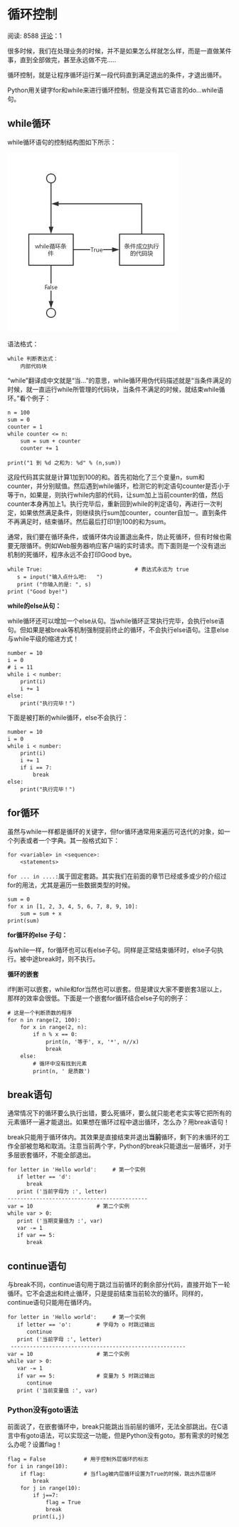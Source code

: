 # 循环控制

阅读: 8588   [评论](http://www.liujiangblog.com/course/python/28#comments)：1

很多时候，我们在处理业务的时候，并不是如果怎么样就怎么样，而是一直做某件事，直到全部做完，甚至永远做不完.....

循环控制，就是让程序循环运行某一段代码直到满足退出的条件，才退出循环。

Python用关键字for和while来进行循环控制，但是没有其它语言的do...while语句。

## while循环

while循环语句的控制结构图如下所示：

![image.png-22.1kB](%E5%BE%AA%E7%8E%AF%E6%8E%A7%E5%88%B6.assets/image.png)

语法格式：

```
while 判断表达式：
    内部代码块
```

“while”翻译成中文就是“当...”的意思，while循环用伪代码描述就是“当条件满足的时候，就一直运行while所管理的代码块，当条件不满足的时候，就结束while循环。”看个例子：

```
n = 100
sum = 0
counter = 1
while counter <= n:
    sum = sum + counter
    counter += 1

print("1 到 %d 之和为: %d" % (n,sum))
```

这段代码其实就是计算1加到100的和。首先初始化了三个变量n，sum和counter，并分别赋值。然后遇到while循环，检测它的判定语句counter是否小于等于n，如果是，则执行while内部的代码，让sum加上当前counter的值，然后counter本身再加上1。执行完毕后，重新回到while的判定语句，再进行一次判定，如果依然满足条件，则继续执行sum加counter，counter自加一。直到条件不再满足时，结束循环。然后最后打印1到100的和为sum。

通常，我们要在循环条件，或循环体内设置退出条件，防止死循环，但有时候也需要无限循环。例如Web服务器响应客户端的实时请求。而下面则是一个没有退出机制的死循环，程序永远不会打印Good bye。

```
while True:                             # 表达式永远为 true
   s = input("输入点什么吧:   ")
   print ("你输入的是: ", s)
print ("Good bye!")
```

**while的else从句：**

while循环还可以增加一个else从句。当while循环正常执行完毕，会执行else语句。但如果是被break等机制强制提前终止的循环，不会执行else语句。注意else与while平级的缩进方式！

```
number = 10
i = 0
# i = 11
while i < number:
    print(i)
    i += 1
else:
    print("执行完毕！")
```

下面是被打断的while循环，else不会执行：

```
number = 10
i = 0
while i < number:
    print(i)
    i += 1
    if i == 7:
        break           
else:
    print("执行完毕！")
```

## for循环

虽然与while一样都是循环的关键字，但for循环通常用来遍历可迭代的对象，如一个列表或者一个字典。其一般格式如下：

```
for <variable> in <sequence>:
    <statements>
```

`for ... in ....:`属于固定套路。其实我们在前面的章节已经或多或少的介绍过for的用法，尤其是遍历一些数据类型的时候。

```
sum = 0
for x in [1, 2, 3, 4, 5, 6, 7, 8, 9, 10]:
    sum = sum + x
print(sum)
```

**for循环的else 子句：**

与while一样，for循环也可以有else子句。同样是正常结束循环时，else子句执行。被中途break时，则不执行。

**循环的嵌套**

if判断可以嵌套，while和for当然也可以嵌套。但是建议大家不要嵌套3层以上，那样的效率会很低。下面是一个嵌套for循环结合else子句的例子：

```
# 这是一个判断质数的程序
for n in range(2, 100):
    for x in range(2, n):
        if n % x == 0:
            print(n, '等于', x, '*', n//x)
            break
    else:
        # 循环中没有找到元素
        print(n, ' 是质数')
```

## break语句

通常情况下的循环要么执行出错，要么死循环，要么就只能老老实实等它把所有的元素循环一遍才能退出。如果想在循环过程中退出循环，怎么办？用break语句！

break只能用于循环体内。其效果是直接结束并退出**当前**循环，剩下的未循环的工作全部被忽略和取消。注意当前两个字，Python的break只能退出一层循环，对于多层嵌套循环，不能全部退出。

```
for letter in 'Hello world':     # 第一个实例
   if letter == 'd':
      break
   print ('当前字母为 :', letter)
--------------------------------------------  
var = 10                    # 第二个实例
while var > 0:              
   print ('当期变量值为 :', var)
   var -= 1
   if var == 5:
      break
```

## continue语句

与break不同，continue语句用于跳过当前循环的剩余部分代码，直接开始下一轮循环。它不会退出和终止循环，只是提前结束当前轮次的循环。同样的，continue语句只能用在循环内。

```
for letter in 'Hello world':     # 第一个实例
   if letter == 'o':        # 字母为 o 时跳过输出
      continue
   print ('当前字母 :', letter)
 -------------------------------------------------------
var = 10                    # 第二个实例
while var > 0:              
   var -= 1
   if var == 5:             # 变量为 5 时跳过输出
      continue
   print ('当前变量值 :', var)
```

### Python没有goto语法

前面说了，在嵌套循环中，break只能跳出当前层的循环，无法全部跳出。在C语言中有goto语法，可以实现这一功能，但是Python没有goto。那有需求的时候怎么办呢？设置flag！

```
flag = False            # 用于控制外层循环的标志
for i in range(10):
    if flag:            # 当flag被内层循环设置为True的时候，跳出外层循环
        break
    for j in range(10):
        if j==7:
            flag = True
            break
        print(i,j)
```